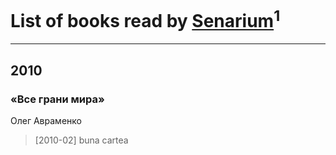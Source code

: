 # List of books read by [Senarium](https://plus.google.com/+AndreiOlarescu)<sup>1</sup>
---

## 2010

### «Все грани мира»
Олег Авраменко
> [2010-02] buna cartea



